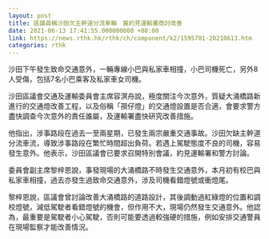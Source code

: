 ```yaml
---
layout: post
title: 區議員稱沙田欠主幹道分流車輛　冀約見運輸署商討改善
date: 2021-06-13 17:41:55.000000000 +08:00
link: https://news.rthk.hk/rthk/ch/component/k2/1595701-20210613.htm
categories: rthk
---
```


沙田下午發生致命交通意外，一輛專線小巴與私家車相撞，小巴司機死亡，另外8人受傷，包括7名小巴乘客及私家車女司機。

沙田區議會交通及運輸委員會主席容溟舟說，極度關注今次意外，質疑大涌橋路新進行的交通燈改善工程，以及俗稱「孭仔燈」的交通燈設置是否合適，會要求警方盡快調查今次意外的責任誰屬，及運輸署盡快研究改善措施。

他指出，涉事路段在過去一至兩星期，已發生兩宗嚴重交通事故。沙田欠缺主幹道分流車流，導致涉事路段在繁忙時間超出負荷。若遇上駕駛態度不良的司機，容易發生意外。他表示，沙田區議會已要求召開特別會議，約見運輸署和警方討論。

委員會副主席黎梓恩說，事發現場的大涌橋路不時發生交通意外，本月初有校巴與私家車相撞，過去亦發生過致命交通意外，涉及司機看錯燈號或衝燈尾。

黎梓恩說，區議會曾討論改善大涌橋路的道路設計，其後調動過紅綠燈的位置和調校燈號，減低駕駛者看錯燈號的機會，但作用不大，現場仍然發生交通意外。他認為，最重要是駕駛者小心駕駛，否則可能要透過較強硬的措施，例如安排交通警員在現場監察才能改善情況。
